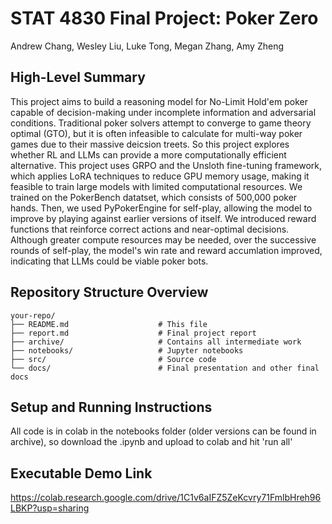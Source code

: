 # STAT 4830 Final Project: Poker Zero
Andrew Chang, Wesley Liu, Luke Tong, Megan Zhang, Amy Zheng

## High-Level Summary
This project aims to build a reasoning model for No-Limit Hold'em poker capable of decision-making under incomplete information and adversarial conditions. Traditional poker solvers attempt to converge to game theory optimal (GTO), but it is often infeasible to calculate for multi-way poker games due to their massive deicsion treets. So this project explores whether RL and LLMs can provide a more computationally efficient alternative. This project uses GRPO and the Unsloth fine-tuning framework, which applies LoRA techniques to reduce GPU memory usage, making it feasible to train large models with limited computational resources. We trained on the PokerBench datatset, which consists of 500,000 poker hands. Then, we used PyPokerEngine for self-play, allowing the model to improve by playing against earlier versions of itself. We introduced reward functions that reinforce correct actions and near-optimal decisions. Although greater compute resources may be needed, over the successive rounds of self-play, the model's win rate and reward accumlation improved, indicating that LLMs could be viable poker bots. 

## Repository Structure Overview
```
your-repo/
├── README.md                    # This file
├── report.md                    # Final project report
├── archive/                     # Contains all intermediate work
├── notebooks/                   # Jupyter notebooks
├── src/                         # Source code
└── docs/                        # Final presentation and other final docs
```

## Setup and Running Instructions
All code is in colab in the notebooks folder (older versions can be found in archive), so download the .ipynb and upload to colab and hit 'run all'

## Executable Demo Link
https://colab.research.google.com/drive/1C1v6aIFZ5ZeKcvry71FmlbHreh96LBKP?usp=sharing 

